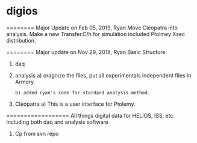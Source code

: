 # digios
======== Major Update on Feb 05, 2019, Ryan
Move Cleopatra into analysis.
Make a new Transfer.C/h for simulation included Ptolmey Xsec distribution.

======== Major  update on Nov 29, 2018, Ryan
Basic Structure:
1) daq
2) analysis
       a) oragnize the files, put all experimentals independent files in Armory.  

       b) added ryan's code for stardard analysis method. 

3) Cleopatra
       a) This is a user interface for Ptolemy.
 
==================
All things digital data for HELIOS, ISS, etc. Including both daq and analysis software
1) Cp from svn repo
